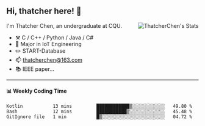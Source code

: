 ## Hi, thatcher here! :wave:

<img align="right" src="https://github-readme-stats.vercel.app/api?username=thatcherchen&title_color=333&text_color=777" alt="ThatcherChen's Stats" >

I'm Thatcher Chen, an undergraduate at CQU.

- :hammer_and_pick:  C / C++ / Python / Java / C# 
- :seedling:  Major in IoT Engineering
- :pencil2: START-Database
- :mailbox: thatcherchen@163.com
- :books: IEEE paper...

---

#### :bar_chart: Weekly Coding Time

<!--START_SECTION:waka-->

```text
Kotlin           13 mins         ████████████▒░░░░░░░░░░░░   49.80 %
Bash             12 mins         ███████████▒░░░░░░░░░░░░░   45.48 %
GitIgnore file   1 min           █▒░░░░░░░░░░░░░░░░░░░░░░░   04.72 %
```

<!--END_SECTION:waka-->
